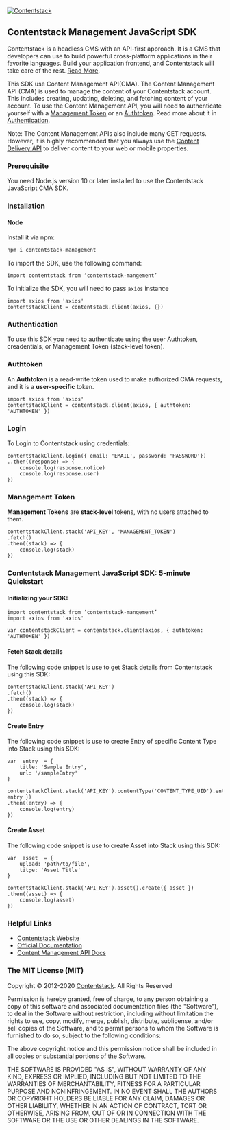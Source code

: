 [![Contentstack](https://www.contentstack.com/docs/static/images/contentstack.png)](https://www.contentstack.com/)

## Contentstack Management JavaScript SDK

Contentstack is a headless CMS with an API-first approach. It is a CMS that developers can use to build powerful cross-platform applications in their favorite languages. Build your application frontend, and Contentstack will take care of the rest. [Read More](https://www.contentstack.com/).

This SDK use Content Management API(CMA). The Content Management API (CMA) is used to manage the content of your Contentstack account. This includes creating, updating, deleting, and fetching content of your account. To use the Content Management API, you will need to authenticate yourself with a [Management Token](https://www.contentstack.com/docs/developers/create-tokens/about-management-tokens) or an [Authtoken](https://www.contentstack.com/docs/developers/apis/content-management-api/#how-to-get-authtoken). Read more about it in [Authentication](https://www.contentstack.com/docs/developers/apis/content-management-api/#authentication).

Note: The Content Management APIs also include many GET requests. However, it is highly recommended that you always use the [Content Delivery API](https://www.contentstack.com/docs/developers/apis/content-delivery-api/) to deliver content to your web or mobile properties.

### Prerequisite

You need Node.js version 10 or later installed to use the Contentstack JavaScript CMA SDK.

### Installation
#### Node
Install it via npm:
```bash
npm i contentstack-management
```
To import the SDK, use the following command:
```
import contentstack from ‘contentstack-mangement’
```
To initialize the SDK, you will need to pass ```axios``` instance
```
import axios from 'axios'
contentstackClient = contentstack.client(axios, {})
```

### Authentication
To use this SDK you need to authenticate using the user Authtoken, creadentials, or Management Token (stack-level token).
### Authtoken
An **Authtoken** is a read-write token used to make authorized CMA requests, and it is a **user-specific** token.
```
import axios from 'axios'
contentstackClient = contentstack.client(axios, { authtoken: 'AUTHTOKEN' })
```
### Login
To Login to Contentstack using credentials:
```
contentstackClient.login({ email: 'EMAIL', password: 'PASSWORD'})
..then((response) => {
	console.log(response.notice)
	console.log(response.user)
})
```

### Management Token
**Management Tokens** are **stack-level** tokens, with no users attached to them.
```
contentstackClient.stack('API_KEY', 'MANAGEMENT_TOKEN')
.fetch()
.then((stack) => {
	console.log(stack)
})
```
### Contentstack Management JavaScript SDK: 5-minute Quickstart
#### Initializing your SDK:
```
import contentstack from ‘contentstack-mangement’
import axios from 'axios'

var contentstackClient = contentstack.client(axios, { authtoken: 'AUTHTOKEN' })
```
#### Fetch Stack details
The following code snippet is use to get Stack details from Contentstack using this SDK:
```
contentstackClient.stack('API_KEY')
.fetch()
.then((stack) => {
	console.log(stack)
})
```

#### Create Entry
The following code snippet is use to create Entry of specific Content Type into Stack using this SDK:
```
var  entry  = {
	title: 'Sample Entry',
	url: '/sampleEntry'
}

contentstackClient.stack('API_KEY').contentType('CONTENT_TYPE_UID').entry().create({ entry })
.then((entry) => {
	console.log(entry)
})
```

#### Create Asset
The following code snippet is use to create Asset into Stack using this SDK:
```
var  asset  = {
	upload: 'path/to/file',
	tit;e: 'Asset Title'
}

contentstackClient.stack('API_KEY').asset().create({ asset })
.then((asset) => {
	console.log(asset)
})
```

### Helpful Links

-   [Contentstack Website](https://www.contentstack.com/)
-   [Official Documentation](https://contentstack.com/docs)
-   [Content Management API Docs](https://www.contentstack.com/docs/developers/apis/content-management-api)

### The MIT License (MIT)
Copyright © 2012-2020  [Contentstack](https://www.contentstack.com/). All Rights Reserved

Permission is hereby granted, free of charge, to any person obtaining a copy of this software and associated documentation files (the "Software"), to deal in the Software without restriction, including without limitation the rights to use, copy, modify, merge, publish, distribute, sublicense, and/or sell copies of the Software, and to permit persons to whom the Software is furnished to do so, subject to the following conditions:

The above copyright notice and this permission notice shall be included in all copies or substantial portions of the Software.

THE SOFTWARE IS PROVIDED "AS IS", WITHOUT WARRANTY OF ANY KIND, EXPRESS OR IMPLIED, INCLUDING BUT NOT LIMITED TO THE WARRANTIES OF MERCHANTABILITY, FITNESS FOR A PARTICULAR PURPOSE AND NONINFRINGEMENT. IN NO EVENT SHALL THE AUTHORS OR COPYRIGHT HOLDERS BE LIABLE FOR ANY CLAIM, DAMAGES OR OTHER LIABILITY, WHETHER IN AN ACTION OF CONTRACT, TORT OR OTHERWISE, ARISING FROM, OUT OF OR IN CONNECTION WITH THE SOFTWARE OR THE USE OR OTHER DEALINGS IN THE SOFTWARE.
